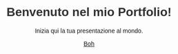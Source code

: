 <html lang="it">
<head>
  <meta charset="UTF-8">
  <meta name="viewport" content="width=device-width, initial-scale=1.0">
  <title>Portfolio</title>
  <style>
    body { font-family: Arial, sans-serif; text-align: center; padding: 50px; }
    h1 { color: #333; }
  </style>
</head>
<body>
  <h1>Benvenuto nel mio Portfolio!</h1>
  <p>Inizia qui la tua presentazione al mondo.</p>
  <a><a href="homepage">Boh</a></a>
</body>
</html>
